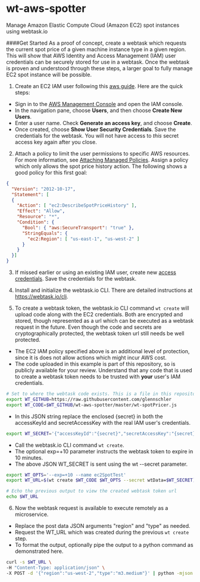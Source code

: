 # wt-aws-spotter
Manage Amazon Elastic Compute Cloud (Amazon EC2) spot instances using webtask.io

####Get Started
As a proof of concept, create a webtask which requests the current spot price of a given machine instance type in a given region. This will show that AWS Identity and Access Management (IAM) user credentials can be securely stored for use in a webtask. Once the webtask is proven and understood through these steps, a larger goal to fully manage EC2 spot instance will be possible.

1. Create an EC2 IAM user following this [aws guide](http://docs.aws.amazon.com/IAM/latest/UserGuide/Using_SettingUpUser.html#Using_CreateUser_console). Here are the quick steps:
  * Sign in to the [AWS Management Console](https://console.aws.amazon.com/iam/) and open the IAM console.
  * In the navigation pane, choose **Users**, and then choose **Create New Users**.
  * Enter a user name. Check **Generate an access key**, and choose **Create**.
  * Once created, choose **Show User Security Credentials**. Save the credentials for the webtask. You will not have access to *this* secret access key again after you close.

2. Attach a policy to limit the user permissions to specific AWS resources. For more information, see [Attaching Managed Policies](http://docs.aws.amazon.com/IAM/latest/UserGuide/policies_using-managed.html#attach-managed-policy-console). Assign a policy which only allows the spot price history action. The following shows a good policy for this first goal:
  ```json
  {
    "Version": "2012-10-17",
    "Statement": [
    {
      "Action": [ "ec2:DescribeSpotPriceHistory" ],
      "Effect": "Allow",
      "Resource": "*",
      "Condition": {
        "Bool": { "aws:SecureTransport": "true" },
        "StringEquals": {
          "ec2:Region": [ "us-east-1", "us-west-2" ]
        }
      }
    }]
  }
  ```

3. If missed earlier or using an existing IAM user, create new [access credentials](http://docs.aws.amazon.com/IAM/latest/UserGuide/ManagingCredentials.html#Using_CreateAccessKey). Save the credentials for the webtask.

4. Install and initialize the webtask.io CLI. There are detailed instructions at https://webtask.io/cli.

5. To create a webtask token, the webtask.io CLI command ```wt create``` will upload code along with the EC2 credentials. Both are encrypted and stored, though represented as a url which can be executed as a webtask request in the future. Even though the code and secrets are cryptographically protected, the webtask token url still needs be well protected.
  * The EC2 IAM policy specified above is an additional level of protection, since it is does not allow actions which might incur AWS cost.
  * The code uploaded in this example is part of this repository, so is publicly available for your review. Understand that any code that is used to create a webtask token needs to be trusted with **your** user's IAM credentials.
  ```bash
  # Set to where the webtask code exists. This is a file in this repository
  export WT_GITHUB=https://raw.githubusercontent.com/glennschler
  export WT_CODE=$WT_GITHUB/wt-aws-spotter/master/wt-spotPricer.js
  ```

  * In this JSON string replace the enclosed {secret} in both the accessKeyId and secretAccessKey with the real IAM user's credentials.
  ```bash
  export WT_SECRET='{"accessKeyId":"{secret}","secretAccessKey":"{secret}"}'
  ```

  * Call the webtask.io CLI command ```wt create```.
  * The optional exp=+10 parameter instructs the webtask token to expire in 10 minutes.
  * The above JSON WT_SECRET is sent using the wt --secret parameter.
  ```bash
  export WT_OPTS='--exp=+10 --name ec2SpotTest'
  export WT_URL=$(wt create $WT_CODE $WT_OPTS --secret wtData=$WT_SECRET)
  ```
  ```bash
  # Echo the previous output to view the created webtask token url
  echo $WT_URL
  ```

6. Now the webtask request is available to execute remotely as a microservice.

  * Replace the post data JSON arguments "region" and "type" as needed.
  * Request the WT_URL which was created during the previous ```wt create``` step.
  * To format the output, optionally pipe the output to a python command as demonstrated here.
  ```bash
  curl -s $WT_URL \
  -H "Content-Type: application/json" \
  -X POST -d '{"region":"us-west-2","type":"m3.medium"}' | python -mjson.tool
  ```
